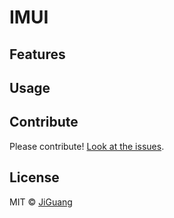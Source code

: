 # IMUI

## Features

## Usage

## Contribute
Please contribute! [Look at the issues](https://github.com/jpush/jpush-phonegap-plugin/issues).

## License
MIT © [JiGuang](/LICENSE)